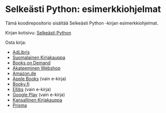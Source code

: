 # Selkeästi Python: esimerkkiohjelmat

Tämä koodirepositorio sisältää Selkeästi Python -kirjan esimerkkiohjelmat.

Kirjan kotisivu: [Selkeästi Python](https://coniferproductions.com/books/selpy/)

Osta kirja:
* [AdLibris](https://www.adlibris.com/fi/kirja/selkeasti-python-9789528083030)
* [Suomalainen Kirjakauppa](https://www.suomalainen.com/products/selkeasti-python)
* [Books on Demand](https://kirjakauppa.bod.fi/selkeaesti-python-jere-kaepyaho-9789528083030)
* [Akateeminen Webshop](https://akateeminenwebshop.com/tuote/jere_kapyaho/selkeasti_python/9789528083030)
* [Amazon.de](https://www.amazon.de/-/en/Jere-Käpyaho/dp/952808303X/)
* [Apple Books](https://books.apple.com/fi/book/selke%C3%A4sti-python/id6636541573) (vain e-kirja)
* [Booky.fi](https://www.booky.fi/tuote/jere_kapyaho/selkeasti_python/9789528083030)
* [Ellibs](https://www.ellibs.com/fi/book/9789528010302/selkeasti-python) (vain e-kirja)
* [Google Play](https://play.google.com/store/books/details/Jere_Käpyaho_Selkeästi_Python?id=ZBAaEQAAQBAJ&hl=en) (vain e-kirja)
* [Kansallinen Kirjakauppa](https://kansallinen.fi/tuote/selkeasti-python/)
* [Prisma](https://www.prisma.fi/tuotteet/110982048/kapyaho-selkeasti-python-opi-ohjelmoinnin-perusteet-python-ohjelmointikielen-avulla-110982048)
